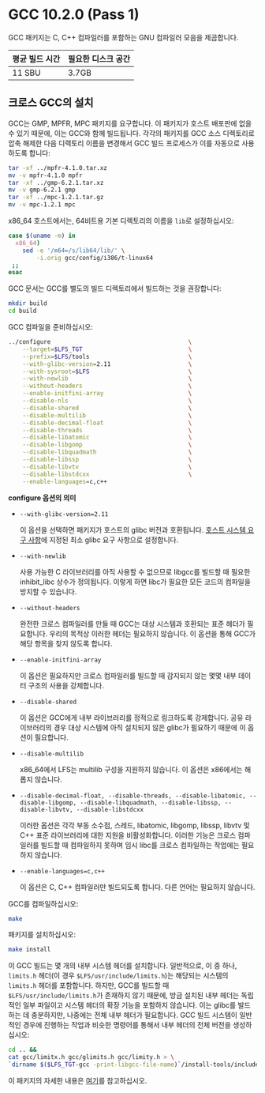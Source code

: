 # GCC 10.2.0 (Pass 1)

GCC 패키지는 C, C++ 컴파일러를 포함하는 GNU 컴파일러 모음을 제곰합니다.

| 평균 빌드 시간 | 필요한 디스크 공간 |
| --- | --- |
| 11 SBU | 3.7GB |

## 크로스 GCC의 설치

GCC는 GMP, MPFR, MPC 패키지를 요구합니다. 이 패키지가 호스트 배포판에 없을 수 있기 때문에, 이는 GCC와 함께 빌드됩니다. 각각의 패키지를 GCC 소스 디렉토리로 압축 해제한 다음 디렉토리 이름을 변경해서 GCC 빌드 프로세스가 이를 자동으로 사용하도록 합니다:

```sh
tar -xf ../mpfr-4.1.0.tar.xz
mv -v mpfr-4.1.0 mpfr
tar -xf ../gmp-6.2.1.tar.xz
mv -v gmp-6.2.1 gmp
tar -xf ../mpc-1.2.1.tar.gz
mv -v mpc-1.2.1 mpc
```

x86_64 호스트에서는, 64비트용 기본 디렉토리의 이름을 `lib`로 설정하십시오:

```sh
case $(uname -m) in
  x86_64)
    sed -e '/m64=/s/lib64/lib/' \
        -i.orig gcc/config/i386/t-linux64
 ;;
esac
```

GCC 문서는 GCC를 별도의 빌드 디렉토리에서 빌드하는 것을 권장합니다:

```sh
mkdir build
cd build
```

GCC 컴파일을 준비하십시오:

```sh
../configure                                       \
    --target=$LFS_TGT                              \
    --prefix=$LFS/tools                            \
    --with-glibc-version=2.11                      \
    --with-sysroot=$LFS                            \
    --with-newlib                                  \
    --without-headers                              \
    --enable-initfini-array                        \
    --disable-nls                                  \
    --disable-shared                               \
    --disable-multilib                             \
    --disable-decimal-float                        \
    --disable-threads                              \
    --disable-libatomic                            \
    --disable-libgomp                              \
    --disable-libquadmath                          \
    --disable-libssp                               \
    --disable-libvtv                               \
    --disable-libstdcxx                            \
    --enable-languages=c,c++
```

**configure 옵션의 의미**

* `--with-glibc-version=2.11`

  이 옵션을 선택하면 패키지가 호스트의 glibc 버전과 호환됩니다. [호스트 시스템 요구 사항](/2/2.html)에 지정된 최소 glibc 요구 사항으로 설정합니다.
* `--with-newlib`

  사용 가능한 C 라이브러리를 아직 사용할 수 없으므로 libgcc를 빌드할 때 필요한 inhibit_libc 상수가 정의됩니다. 이렇게 하면 libc가 필요한 모든 코드의 컴파일을 방지할 수 있습니다.
* `--without-headers`

  완전한 크로스 컴파일러를 만들 때 GCC는 대상 시스템과 호환되는 표준 헤더가 필요합니다. 우리의 목적상 이러한 헤더는 필요하지 않습니다. 이 옵션을 통해 GCC가 해당 항목을 찾지 않도록 합니다.
* `--enable-initfini-array`

  이 옵션은 필요하지만 크로스 컴파일러를 빌드할 때 감지되지 않는 몇몇 내부 데이터 구조의 사용을 강제합니다.
* `--disable-shared`

  이 옵션은 GCC에게 내부 라이브러리를 정적으로 링크하도록 강제합니다. 공유 라이브러리의 경우 대상 시스템에 아직 설치되지 않은 glibc가 필요하기 때문에 이 옵션이 필요합니다.
* `--disable-multilib`

  x86_64에서 LFS는 multilib 구성을 지원하지 않습니다. 이 옵션은 x86에서는 해롭지 않습니다.
* `--disable-decimal-float, --disable-threads, --disable-libatomic, --disable-libgomp, --disable-libquadmath, --disable-libssp, --disable-libvtv, --disable-libstdcxx`

  이러한 옵션은 각각 부동 소수점, 스레드, libatomic, libgomp, libssp, libvtv 및 C++ 표준 라이브러리에 대한 지원을 비활성화합니다. 이러한 기능은 크로스 컴파일러를 빌드할 때 컴파일하지 못하며 임시 libc를 크로스 컴파일하는 작업에는 필요하지 않습니다.
* `--enable-languages=c,c++`
  
  이 옵션은 C, C++ 컴파일러만 빌드되도록 합니다. 다른 언어는 필요하지 않습니다.

GCC를 컴파일하십시오:

```sh
make
```

패키지를 설치하십시오:

```sh
make install
```

이 GCC 빌드는 몇 개의 내부 시스템 헤더를 설치합니다. 일반적으로, 이 중 하나, `limits.h` 헤더(이 경우 `$LFS/usr/include/limits.h`)는 해당되는 시스템의 `limits.h` 헤더를 포함합니다. 하지만, GCC를 빌드할 때 `$LFS/usr/include/limits.h`가 존재하지 않기 때문에, 방금 설치된 내부 헤더는 독립적인 일부 파일이고 시스템 헤더의 확장 기능을 포함하지 않습니다. 이는 glibc를 발드하는 데 충분하지만, 나중에는 전체 내부 헤더가 필요합니다. GCC 빌드 시스템이 일반적인 경우에 진행하는 작업과 비슷한 명령어를 통해서 내부 헤더의 전체 버전을 생성하십시오:

```sh
cd .. &&
cat gcc/limitx.h gcc/glimits.h gcc/limity.h > \
`dirname $($LFS_TGT-gcc -print-libgcc-file-name)`/install-tools/include/limits.h
```

이 패키지의 자세한 내용은 [여기](/8/26.html)를 참고하십시오.